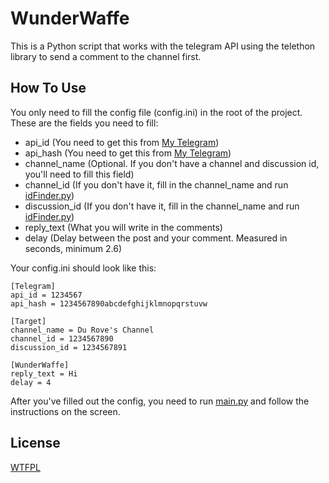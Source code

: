 
# WunderWaffe

This is a Python script that works with the telegram API using the telethon library to send a comment to the channel first.


## How To Use

You only need to fill the config file (config.ini) in the root of the project. 
These are the fields you need to fill:

- api_id (You need to get this from [My Telegram](https://my.telegram.org/apps))
- api_hash (You need to get this from [My Telegram](https://my.telegram.org/apps))
- channel_name (Optional. If you don't have a channel and discussion id, you'll need to fill this field)
- channel_id (If you don't have it, fill in the channel_name and run [idFinder.py](idFinder.py))
- discussion_id (If you don't have it, fill in the channel_name and run [idFinder.py](idFinder.py))
- reply_text (What you will write in the comments)
- delay (Delay between the post and your comment. Measured in seconds, minimum 2.6)

Your config.ini should look like this:

```
[Telegram]
api_id = 1234567
api_hash = 1234567890abcdefghijklmnopqrstuvw

[Target]
channel_name = Du Rove's Channel
channel_id = 1234567890
discussion_id = 1234567891

[WunderWaffe]
reply_text = Hi
delay = 4
```

After you've filled out the config, you need to run [main.py](main.py) and follow the instructions on the screen.
## License

[WTFPL](http://www.wtfpl.net)


